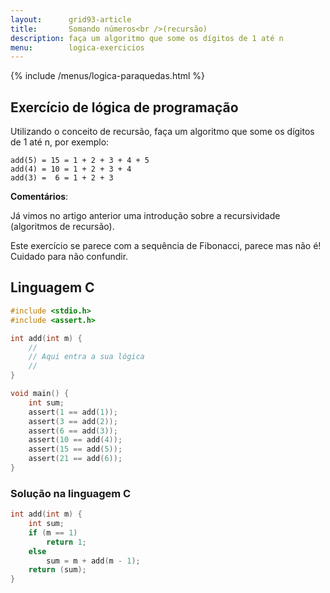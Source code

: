 ```yaml
---
layout:      grid93-article
title:       Somando números<br />(recursão)
description: faça um algoritmo que some os dígitos de 1 até n
menu:        logica-exercicios
---
```


{% include /menus/logica-paraquedas.html %}


Exercício de lógica de programação
---

Utilizando o conceito de recursão, faça um algoritmo que some os dígitos de 1 até n, por exemplo:

    add(5) = 15 = 1 + 2 + 3 + 4 + 5
    add(4) = 10 = 1 + 2 + 3 + 4
    add(3) =  6 = 1 + 2 + 3
    

__Comentários__: 

Já vimos no artigo anterior uma introdução sobre a recursividade (algoritmos de recursão).

Este exercício se parece com a sequência de Fibonacci, parece mas não é! Cuidado para não confundir.


Linguagem C
---


```c
#include <stdio.h>
#include <assert.h>

int add(int m) {
    //
    // Aqui entra a sua lógica
    //
}

void main() {
    int sum;
    assert(1 == add(1));
    assert(3 == add(2));
    assert(6 == add(3));
    assert(10 == add(4));
    assert(15 == add(5));
    assert(21 == add(6));
}
```


### Solução na linguagem C

```c
int add(int m) {
    int sum;
    if (m == 1)
        return 1;
    else
        sum = m + add(m - 1);
    return (sum);
}
```